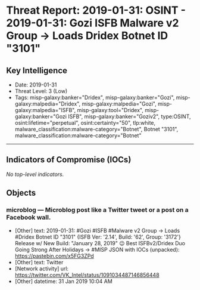 # Threat Report: 2019-01-31: OSINT - 2019-01-31: Gozi ISFB Malware v2 Group -> Loads Dridex Botnet ID "3101"


## Key Intelligence
* Date: 2019-01-31
* Threat Level: 3 (Low)
* Tags: misp-galaxy:banker="Dridex", misp-galaxy:banker="Gozi", misp-galaxy:malpedia="Dridex", misp-galaxy:malpedia="Gozi", misp-galaxy:malpedia="ISFB", misp-galaxy:tool="Dridex", misp-galaxy:banker="Gozi ISFB", misp-galaxy:banker="Goziv2", type:OSINT, osint:lifetime="perpetual", osint:certainty="50", tlp:white, 	malware_classification:malware-category="Botnet", Botnet "3101", malware_classification:malware-category="Botnet"

---

## Indicators of Compromise (IOCs)
_No top-level indicators._

## Objects
### microblog — Microblog post like a Twitter tweet or a post on a Facebook wall.
* [Other] text: 2019-01-31: #Gozi #ISFB #Malware v2 Group -> Loads #Dridex Botnet ID "3101" {ISFB Ver: '2.14', Build: '62', Group: '3172'} Release w/ New Build: "January 28, 2019" 😉 Best ISFBv2/Dridex Duo Going Strong After Holidays -> #MISP JSON with IOCs (unpacked): https://pastebin.com/x5FG3ZPd
* [Other] text: Twitter
* [Network activity] url: https://twitter.com/VK_Intel/status/1091034487146856448
* [Other] datetime: 31 Jan 2019 10:04 AM
